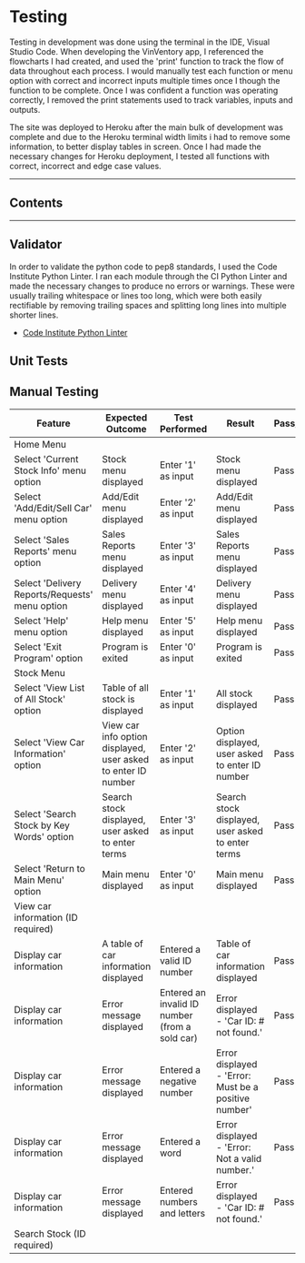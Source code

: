 # Testing

Testing in development was done using the terminal in the IDE, Visual Studio Code. When developing the VinVentory app, I referenced the flowcharts I had created, and used the 'print' function to track the flow of data throughout each process. I would manually test each function or menu option with correct and incorrect inputs multiple times once I though the function to be complete. Once I was confident a function was operating correctly, I removed the print statements used to track variables, inputs and outputs.

The site was deployed to Heroku after the main bulk of development was complete and due to the Heroku terminal width limits i had to remove some information, to better display tables in screen. Once I had made the necessary changes for Heroku deployment, I tested all functions with correct, incorrect and edge case values.

- - -

## Contents

- - -

## Validator

In order to validate the python code to pep8 standards, I used the Code Institute Python Linter. I ran each module through the CI Python Linter and made the necessary changes to produce no errors or warnings. These were usually trailing whitespace or lines too long, which were both easily rectifiable by removing trailing spaces and splitting long lines into multiple shorter lines.

- [Code Institute Python Linter](https://pep8ci.herokuapp.com/#) 

## Unit Tests

## Manual Testing

| Feature | Expected Outcome | Test Performed | Result | Pass/Fail |
| --- | --- | --- | --- | --- |
| Home Menu |
| Select 'Current Stock Info' menu option | Stock menu displayed | Enter '1' as input| Stock menu displayed | Pass |
| Select 'Add/Edit/Sell Car' menu option | Add/Edit menu displayed | Enter '2' as input | Add/Edit menu displayed | Pass |
| Select 'Sales Reports' menu option | Sales Reports menu displayed | Enter '3' as input | Sales Reports menu displayed | Pass |
| Select 'Delivery Reports/Requests' menu option | Delivery menu displayed | Enter '4' as input | Delivery menu displayed | Pass |
| Select 'Help' menu option | Help menu displayed | Enter '5' as input | Help menu displayed | Pass |
| Select 'Exit Program' option | Program is exited | Enter '0' as input | Program is exited | Pass |
| Stock Menu |
| Select 'View List of All Stock' option | Table of all stock is displayed | Enter '1' as input| All stock displayed | Pass |
| Select 'View Car Information' option | View car info option displayed, user asked to enter ID number | Enter '2' as input | Option displayed, user asked to enter ID number | Pass |
| Select 'Search Stock by Key Words' option | Search stock displayed, user asked to enter terms | Enter '3' as input | Search stock displayed, user asked to enter terms | Pass |
| Select 'Return to Main Menu' option | Main menu displayed | Enter '0' as input | Main menu displayed | Pass |
| View car information (ID required)|
| Display car information | A table of car information displayed | Entered a valid ID number | Table of car information displayed | Pass |
| Display car information | Error message displayed | Entered an invalid ID number (from a sold car) | Error displayed - 'Car ID: # not found.' | Pass |
| Display car information | Error message displayed | Entered a negative number | Error displayed - 'Error: Must be a positive number' | Pass |
| Display car information | Error message displayed | Entered a word | Error displayed - 'Error: Not a valid number.' | Pass |
| Display car information | Error message displayed | Entered numbers and letters | Error displayed - 'Car ID: # not found.' | Pass |
| Search Stock (ID required) |
